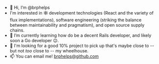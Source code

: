 - 👋 Hi, I’m @brphelps
- I'm interested in 🕸 development technologies (React and the variety of flux implementations), software engineering (striking the balance between maintainability and pragmatism), and open source supply chains.
- 🌱 I’m currently learning how do be a decent Rails developer, and likely soon a Go developer 😉.
- 💞️ I'm looking for a good 10% project to pick up that's maybe close to -- but not *too* close to -- my wheelhouse. 
- 📫 You can email me! brphelps@github.com 
